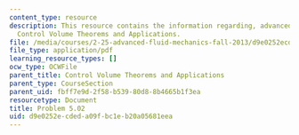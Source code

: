 ```yaml
---
content_type: resource
description: This resource contains the information regarding, advanced fluid mechanics,
  Control Volume Theorems and Applications.
file: /media/courses/2-25-advanced-fluid-mechanics-fall-2013/d9e0252ecdeda09fbc1eb20a05681eea_MIT2_25F13_Shapi5.02_Prob.pdf
file_type: application/pdf
learning_resource_types: []
ocw_type: OCWFile
parent_title: Control Volume Theorems and Applications
parent_type: CourseSection
parent_uid: fbff7e9d-2f58-b539-80d8-8b4665b1f3ea
resourcetype: Document
title: Problem 5.02
uid: d9e0252e-cded-a09f-bc1e-b20a05681eea
---
```

